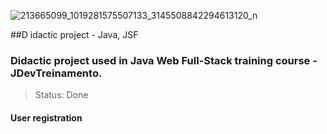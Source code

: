 ![213665099_1019281575507133_3145508842294613120_n](https://user-images.githubusercontent.com/37045332/125006699-1c712e00-e035-11eb-90b3-4e5ea5a5df13.jpg)

##D idactic project - Java, JSF
### Didactic project used in Java Web Full-Stack training course - JDevTreinamento. 
> Status: Done

#### User registration


